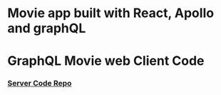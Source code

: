 # Movie app built with React, Apollo and graphQL
# GraphQL Movie web Client Code


<a href='https://github.com/baejoonsoo/movie_GraphQL_server/blob/main/README.md'><h3>Server Code Repo</h3></a>
